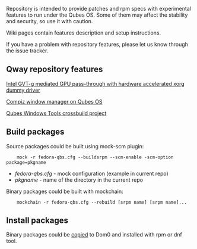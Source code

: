 
Repository is intended to provide patches and rpm specs with experimental features to run under the Qubes OS.
Some of them may affect the stability and security, so use it with caution.

Wiki pages contain features description and setup instructions.

If you have a problem with repository features, please let us know through the issue tracker.

## Qway repository features

[Intel GVT-g mediated GPU pass-through with hardware accelerated xorg dummy driver](https://github.com/tabit-pro/tabit-qubes-repo/wiki/Intel-GVT_g-on-Qubes)

[Compiz window manager on Qubes OS](https://github.com/tabit-pro/tabit-qubes-repo/wiki/Compiz-on-QubesOS)

[Qubes Windows Tools crossbuild project](https://github.com/tabit-pro/qwt-crossbuild)

## Build packages

Source packages could be built using mock-scm plugin:
```
    mock -r fedora-qbs.cfg --buildsrpm --scm-enable -scm-option package=pkgname
```
* _fedora-qbs.cfg_ - mock configuration (example in current repo)
* _pkgname_ - name of the directory in the current repo

Binary packages could be built with mockchain:
```
    mockchain -r fedora-qbs.cfg --rebuild [srpm name] [srpm name]...
```

## Install packages

Binary packages could be [copied](https://www.qubes-os.org/doc/copy-from-dom0/#copying-to-dom0) to Dom0 and installed with rpm or dnf tool.
